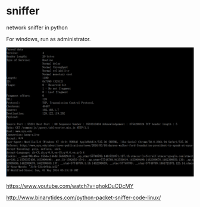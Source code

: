 # sniffer
network sniffer in python

For windows, run as administrator.

![alt tag](https://github.com/haoyu987/sniffer/blob/master/Captured.PNG)

https://www.youtube.com/watch?v=ghokDuCDcMY

http://www.binarytides.com/python-packet-sniffer-code-linux/
